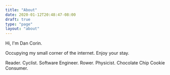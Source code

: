 ```yaml
---
title: "About"
date: 2020-01-12T20:48:47-08:00
draft: true
type: "page"
layout: "about"
---
```


Hi, I'm Dan Corin.

Occupying my small corner of the internet. Enjoy your stay.

Reader. Cyclist. Software Engineer. Rower. Physicist. Chocolate Chip Cookie Consumer.

